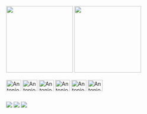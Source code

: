 <div>
    <a href=""></a>
    <img height="180em" src="https://github-readme-stats-sigma-five.vercel.app/api?username=antoniolisboa&show_icons=true&theme=gruvbox">
    <img height="180em" src="https://github-readme-stats-sigma-five.vercel.app/api/top-langs/?username=antoniolisboa&layout=compact&theme=gruvbox">
</div>
<div style="display: inline_block"><br>
    <img align="center" alt="Antonio" height="30" width="40" src="https://cdn.jsdelivr.net/gh/devicons/devicon/icons/python/python-original.svg">
    <img align="center" alt="Antonio" height="30" width="40" src="https://cdn.jsdelivr.net/gh/devicons/devicon/icons/html5/html5-original.svg">
    <img align="center" alt="Antonio" height="30" width="40" src="https://cdn.jsdelivr.net/gh/devicons/devicon/icons/css3/css3-original.svg">
    <img align="center" alt="Antonio" height="30" width="40" src="https://cdn.jsdelivr.net/gh/devicons/devicon/icons/dart/dart-original.svg">
    <img align="center" alt="Antonio" height="30" width="40" src="https://cdn.jsdelivr.net/gh/devicons/devicon/icons/flutter/flutter-original.svg">
    <img align="center" alt="Antonio" height="30" width="40" src="https://cdn.jsdelivr.net/gh/devicons/devicon/icons/flutter/C-original.svg">
    <!-- <img align="right" height="180em" src="https://i.picasion.com/pic92/3bc6ee91a95a3010bafef4bc3637f901.gif"> -->
</div>

##

<div>
    <a href="https://www.youtube.com/channel/UCCVID0U_MtBdBGIUiAZW5WQ"><img src="https://img.shields.io/badge/YouTube-FF0000?style=for-the-badge&logo=youtube&logoColor=white" target="_blank"></a>
    <a href="https://www.instagram.com/antoniocarlosdelisboa"><img src="https://img.shields.io/badge/Instagram-E4405F?style=for-the-badge&logo=instagram&logoColor=white" target="_blank"></a>
    <a href="https://www.linkedin.com/in/antonio-carlos-de-lisboa/"><img src="https://img.shields.io/badge/LinkedIn-0077B5?style=for-the-badge&logo=linkedin&logoColor=white" target="_blank"></a>
</div>
